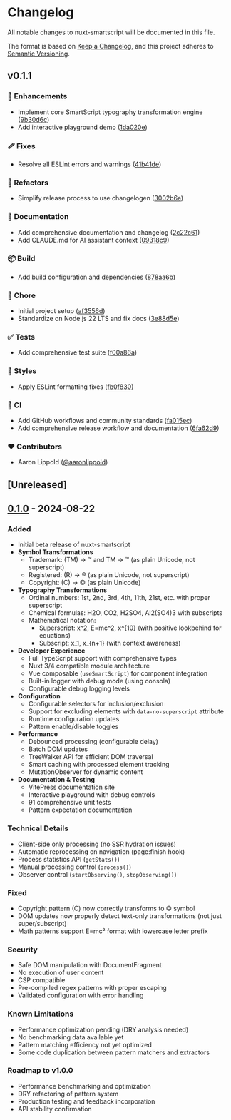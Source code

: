 # Changelog

All notable changes to nuxt-smartscript will be documented in this file.

The format is based on [Keep a Changelog](https://keepachangelog.com/en/1.0.0/),
and this project adheres to [Semantic Versioning](https://semver.org/spec/v2.0.0.html).

## v0.1.1


### 🚀 Enhancements

- Implement core SmartScript typography transformation engine ([9b30d6c](https://github.com/mitre/nuxt-smartscript/commit/9b30d6c))
- Add interactive playground demo ([1da020e](https://github.com/mitre/nuxt-smartscript/commit/1da020e))

### 🩹 Fixes

- Resolve all ESLint errors and warnings ([41b41de](https://github.com/mitre/nuxt-smartscript/commit/41b41de))

### 💅 Refactors

- Simplify release process to use changelogen ([3002b6e](https://github.com/mitre/nuxt-smartscript/commit/3002b6e))

### 📖 Documentation

- Add comprehensive documentation and changelog ([2c22c61](https://github.com/mitre/nuxt-smartscript/commit/2c22c61))
- Add CLAUDE.md for AI assistant context ([09318c9](https://github.com/mitre/nuxt-smartscript/commit/09318c9))

### 📦 Build

- Add build configuration and dependencies ([878aa6b](https://github.com/mitre/nuxt-smartscript/commit/878aa6b))

### 🏡 Chore

- Initial project setup ([af3556d](https://github.com/mitre/nuxt-smartscript/commit/af3556d))
- Standardize on Node.js 22 LTS and fix docs ([3e88d5e](https://github.com/mitre/nuxt-smartscript/commit/3e88d5e))

### ✅ Tests

- Add comprehensive test suite ([f00a86a](https://github.com/mitre/nuxt-smartscript/commit/f00a86a))

### 🎨 Styles

- Apply ESLint formatting fixes ([fb0f830](https://github.com/mitre/nuxt-smartscript/commit/fb0f830))

### 🤖 CI

- Add GitHub workflows and community standards ([fa015ec](https://github.com/mitre/nuxt-smartscript/commit/fa015ec))
- Add comprehensive release workflow and documentation ([6fa62d9](https://github.com/mitre/nuxt-smartscript/commit/6fa62d9))

### ❤️ Contributors

- Aaron Lippold ([@aaronlippold](https://github.com/aaronlippold))

## [Unreleased]

## [0.1.0] - 2024-08-22

### Added
- Initial beta release of nuxt-smartscript
- **Symbol Transformations**
  - Trademark: (TM) → ™ and TM → ™ (as plain Unicode, not superscript)
  - Registered: (R) → ® (as plain Unicode, not superscript)
  - Copyright: (C) → © (as plain Unicode)
- **Typography Transformations**
  - Ordinal numbers: 1st, 2nd, 3rd, 4th, 11th, 21st, etc. with proper superscript
  - Chemical formulas: H2O, CO2, H2SO4, Al2(SO4)3 with subscripts
  - Mathematical notation: 
    - Superscript: x^2, E=mc^2, x^{10} (with positive lookbehind for equations)
    - Subscript: x_1, x_{n+1} (with context awareness)
- **Developer Experience**
  - Full TypeScript support with comprehensive types
  - Nuxt 3/4 compatible module architecture
  - Vue composable (`useSmartScript`) for component integration
  - Built-in logger with debug mode (using consola)
  - Configurable debug logging levels
- **Configuration**
  - Configurable selectors for inclusion/exclusion
  - Support for excluding elements with `data-no-superscript` attribute
  - Runtime configuration updates
  - Pattern enable/disable toggles
- **Performance**
  - Debounced processing (configurable delay)
  - Batch DOM updates
  - TreeWalker API for efficient DOM traversal
  - Smart caching with processed element tracking
  - MutationObserver for dynamic content
- **Documentation & Testing**
  - VitePress documentation site
  - Interactive playground with debug controls
  - 91 comprehensive unit tests
  - Pattern expectation documentation

### Technical Details
- Client-side only processing (no SSR hydration issues)
- Automatic reprocessing on navigation (page:finish hook)
- Process statistics API (`getStats()`)
- Manual processing control (`process()`)
- Observer control (`startObserving()`, `stopObserving()`)

### Fixed
- Copyright pattern (C) now correctly transforms to © symbol
- DOM updates now properly detect text-only transformations (not just super/subscript)
- Math patterns support E=mc² format with lowercase letter prefix

### Security
- Safe DOM manipulation with DocumentFragment
- No execution of user content
- CSP compatible
- Pre-compiled regex patterns with proper escaping
- Validated configuration with error handling

### Known Limitations
- Performance optimization pending (DRY analysis needed)
- No benchmarking data available yet
- Pattern matching efficiency not yet optimized
- Some code duplication between pattern matchers and extractors

### Roadmap to v1.0.0
- Performance benchmarking and optimization
- DRY refactoring of pattern system
- Production testing and feedback incorporation
- API stability confirmation

[0.1.0]: https://github.com/mitre/nuxt-smartscript/releases/tag/v0.1.0